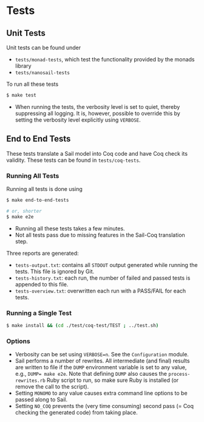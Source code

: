 # Tests

## Unit Tests

Unit tests can be found under

* `tests/monad-tests`, which test the functionality provided by the monads library
* `tests/nanosail-tests`

To run all these tests

```bash
$ make test
```

* When running the tests, the verbosity level is set to quiet, thereby suppressing all logging.
  It is, however, possible to override this by setting the verbosity level explicitly using `VERBOSE`.

## End to End Tests

These tests translate a Sail model into Coq code and have Coq check its validity.
These tests can be found in `tests/coq-tests`.

### Running All Tests

Running all tests is done using

```bash
$ make end-to-end-tests

# or, shorter
$ make e2e
```

* Running all these tests takes a few minutes.
* Not all tests pass due to missing features in the Sail-Coq translation step.

Three reports are generated:

* `tests-output.txt`: contains all `STDOUT` output generated while running the tests.
  This file is ignored by Git.
* `tests-history.txt`: each run, the number of failed and passed tests is appended to this file.
* `tests-overview.txt`: overwritten each run with a PASS/FAIL for each tests.

### Running a Single Test

```bash
$ make install && (cd ./test/coq-test/TEST ; ../test.sh)
```

### Options

* Verbosity can be set using `VERBOSE=n`. See the `Configuration` module.
* Sail performs a number of rewrites.
  All intermediate (and final) results are written to file if the `DUMP` environment variable is set to any value, e.g., `DUMP= make e2e`.
  Note that defining `DUMP` also causes the `process-rewrites.rb` Ruby script to run, so make sure Ruby is installed (or remove the call to the script).
* Setting `MONOMO` to any value causes extra command line options to be passed along to Sail.
* Setting `NO_COQ` prevents the (very time consuming) second pass (= Coq checking the generated code) from taking place.

